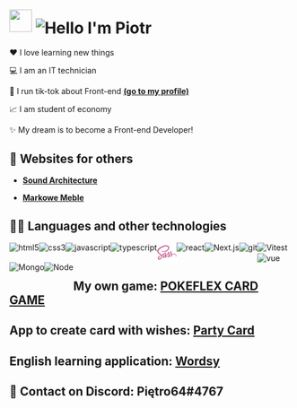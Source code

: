   # <img src="https://media.giphy.com/media/hvRJCLFzcasrR4ia7z/giphy.gif" height="40px" width="40px"> <img alt="Hello I'm Piotr" align="center" src="https://readme-typing-svg.demolab.com/?font=Fira+Code&size=19&pause=1000&color=white&center=false&vCenter=true&width=435&lines=Hello+I%27m+Piotr">
  

❤️ I love learning new things 

💻 I am an IT technician 

🎵 I run tik-tok about Front-end [**(go to my profile)**](https://www.tiktok.com/@front.js)


📈 I am student of economy

✨ My dream is to become a Front-end Developer!

## 🧾 Websites for others

 - [**Sound Architecture**](https://soundarchitecture.vercel.app)

 - [**Markowe Meble**](https://markowe-meble.com.pl)

## 👨‍💻 Languages and other technologies 
<img src="https://user-images.githubusercontent.com/77500425/161312332-1842468e-46e2-4dc6-8996-4b4cc28bc4fd.png" alt="html5" height="35"  align="left" title="HTML"/><img src="https://user-images.githubusercontent.com/77500425/161312398-ceb134e4-5c2f-41c6-b58c-ccb7329528ba.png" alt="css3" height="35"  align="left" title="CSS"/>
<img src="https://user-images.githubusercontent.com/77500425/161312230-36d37ac5-8801-4313-a68c-c5695c429b70.png" alt="javascript" height="35" align="left" title="JS"/>
<img src="https://user-images.githubusercontent.com/77500425/161311954-e03613e7-54b2-4d1b-ac2e-559f8c1e9f2d.png" alt="typescript" height="35"  align="left" title="TS"/>

<img src="https://raw.githubusercontent.com/devicons/devicon/master/icons/sass/sass-original.svg" alt="sass"  height="35" align="left"/>
<img src="https://user-images.githubusercontent.com/77500425/161312615-f3961568-28bb-48fa-9d95-93ecd61337b3.png" alt="react"  height="35" align="left"/>
<img src="https://user-images.githubusercontent.com/77500425/161314348-bd1a1db1-cf7d-4a7d-a870-25f357a2a03d.png" alt="Next.js" height="35"  align="left" title="NextJS"/>
<img src="https://www.vectorlogo.zone/logos/git-scm/git-scm-icon.svg" alt="git"  height="35" align="left"/>
<img src="https://user-images.githubusercontent.com/77500425/161313295-a11c936d-a0b3-4bb6-84c1-9ea3c459c3b8.png" alt="Mongo"  height="35" align="left"/>
<img src="https://user-images.githubusercontent.com/77500425/161312763-dd21dc88-2b1a-4a66-896b-8ce02e0c6a8c.png" alt="Node"  height="35" align="left"/>
<img alt="Vitest" height="35px" src="https://vitest.dev/logo.svg" title="Vitest"/>
<img src="https://user-images.githubusercontent.com/77500425/213710589-41466a3d-923c-46ca-b39b-4e160408b1a9.png" alt="vue" height="35"  align="center" title="Vue" />


<br/>

## My own game: [**POKEFLEX CARD GAME**](https://poke-flex.netlify.app) 
## App to create card with wishes: [**Party Card**](https://party-card.vercel.app) 
## English learning application: [**Wordsy**](https://wordsy-angielski.vercel.app/Fiszki)

<!-- 
## 🎯 My next goals 

<!-- 
<img src="https://user-images.githubusercontent.com/77500425/161314456-895abf4c-d1f6-4819-a053-f35919c6ee42.png" alt="rxjs" height="40"  align="left" title="Reactive programming"/>
<img src="https://user-images.githubusercontent.com/77500425/162248968-1306a5a9-1683-4764-8608-95eeed00d10e.png" alt="angular" height="40"  align="left" title="I would like write better code with Angular framework"/> -->
<!-- <img src="https://user-images.githubusercontent.com/77500425/162248842-39e68a01-c651-47a4-b670-1b476a974bca.png" alt="Wordpress" height="40"  align="left" title="I want also learn Wordpress"/> -->

<!-- 

<br/>

[![](https://visitcount.itsvg.in/api?id=Piotrko64&label=ProfileViews&color=1&icon=2&pretty=false)](https://visitcount.itsvg.in) -->



## 🧐 Contact on Discord: Piętro64#4767




